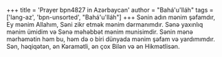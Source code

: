 +++
title = 'Prayer bpn4827 in Azərbaycan'
author = "Bahá'u'lláh"
tags = ['lang-az', 'bpn-unsorted', "Bahá'u'lláh"]
+++
Sənin adın mənim şəfamdır, Ey mənim Allahım, Səni zikr etmək mənim dərmanımdır. Sənə yaxınlıq mənim ümidim və Sənə məhəbbət mənim munisimdir. Sənin mənə mərhəmətin həm bu, həm də o biri dünyada mənim şəfam və yardımımdır. Sən, həqiqətən, ən Kəramətli, ən çох Bilən və ən Hikmətlisən.
